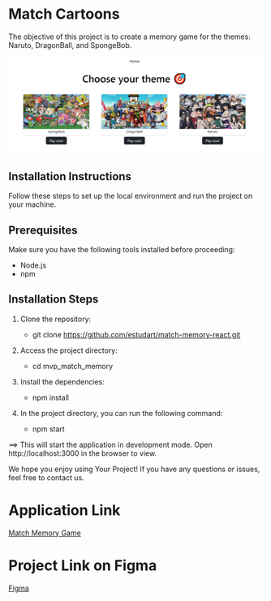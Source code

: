 # Match Cartoons

The objective of this project is to create a memory game for the themes: Naruto, DragonBall, and SpongeBob.

[![Project Image](https://github.com/estudart/match-memory-react/blob/main/match_memory.PNG)](https://github.com/estudart/match-memory-react/blob/main/match_memory.PNG)

## Installation Instructions

Follow these steps to set up the local environment and run the project on your machine.

## Prerequisites
Make sure you have the following tools installed before proceeding:

  * Node.js
  * npm

## Installation Steps

1. Clone the repository:
   * git clone https://github.com/estudart/match-memory-react.git

2. Access the project directory:
   * cd mvp_match_memory

3. Install the dependencies:
   * npm install

4. In the project directory, you can run the following command:
   * npm start

==> This will start the application in development mode. Open http://localhost:3000 in the browser to view.

We hope you enjoy using Your Project! If you have any questions or issues, feel free to contact us.

# Application Link
[Match Memory Game](https://estudart.github.io/match-memory-react/)

# Project Link on Figma
[Figma](https://www.figma.com/file/B4GHvTGihi1cBHNqCKJbfv/Untitled?type=design&node-id=0%3A1&mode=design&t=gENqtOLYaOH5X7Jz-1)


